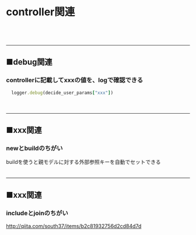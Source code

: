 
# controller関連

　  
　  
- - - 
## ■debug関連
### controllerに記載してxxxの値を、logで確認できる
```ruby
  logger.debug(decide_user_params["xxx"])
```
　  
- - - 
## ■xxx関連

### newとbuildのちがい
buildを使うと親モデルに対する外部参照キーを自動でセットできる
　  
　  
- - - 
## ■xxx関連
### includeとjoinのちがい
http://qiita.com/south37/items/b2c81932756d2cd84d7d  
